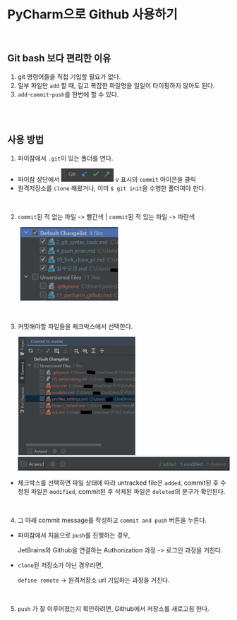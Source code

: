 # PyCharm으로 Github 사용하기

<br>

## Git bash 보다 편리한 이유

1. git 명령어들을 직접 기입할 필요가 없다.
2. 일부 파일만 `add` 할 때, 길고 복잡한 파일명을 일일이 타이핑하지 않아도 된다.
3. `add`-`commit`-`push`를 한번에 할 수 있다.

<br>

<br>

## 사용 방법

1. 파이참에서 `.git`이 있는 폴더를 연다.

- 파이참 상단에서 <img src="md_images/image-20210624123902602.png" alt="image-20210624123902602" style="zoom:67%;" /> v 표시의 `commit` 아이콘을 클릭
- 원격저장소를 `clone` 해왔거나, 이미 `$ git init`을 수행한 폴더여야 한다.

<br>

2. `commit`된 적 없는 파일 -> 빨간색 | `commit`된 적 있는 파일 -> 파란색

   <img src="md_images/image-20210625055914435.png" alt="image-20210625055914435" style="zoom:67%;" />

<br>

3. 커밋해야할 파일들을 체크박스에서 선택한다.

   <img src="md_images/image-20210625060051641.png" alt="image-20210625060051641" style="zoom:67%;" />
   
   <img src="md_images/image-20210629051347887.png" alt="image-20210629051347887" style="zoom:67%;" />

* 체크박스를 선택하면 파일 상태에 따라 untracked file은 `added`, commit된 후 수정된 파일은 `modified`, commit된 후 삭제된 파일은 `deleted`의 문구가 확인된다.

  <br>

4. 그 아래 commit message를 작성하고 `commit and push` 버튼을 누른다.

- 파이참에서 처음으로 `push`를 진행하는 경우, 

  JetBrains와 Github을 연결하는 Authorization 과정 -> 로그인 과정을 거친다.

- `clone`된 저장소가 아닌 경우라면, 

  `define remote` -> 원격저장소 url 기입하는 과정을 거친다.

<br>

5. `push` 가 잘 이루어졌는지 확인하려면, Github에서 저장소를 새로고침 한다.

